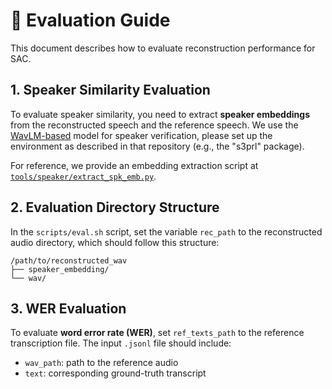# 🧪 Evaluation Guide

This document describes how to evaluate reconstruction performance for SAC.


## 1. Speaker Similarity Evaluation

To evaluate speaker similarity, you need to extract **speaker embeddings** from the reconstructed speech and the reference speech. We use the [WavLM-based](https://github.com/microsoft/UniSpeech/tree/main/downstreams/speaker_verification) model for speaker verification, please set up the environment as described in that repository (e.g., the "s3prl" package).

For reference, we provide an embedding extraction script at [`tools/speaker/extract_spk_emb.py`](../../tools/speaker/extract_spk_emb.py).


## 2. Evaluation Directory Structure

In the `scripts/eval.sh` script, set the variable `rec_path` to the reconstructed audio directory, which should follow this structure:

```
/path/to/reconstructed_wav
├── speaker_embedding/
└── wav/
```


## 3. WER Evaluation

To evaluate **word error rate (WER)**, set `ref_texts_path` to the reference transcription file. The input `.jsonl` file should include:
- `wav_path`: path to the reference audio  
- `text`: corresponding ground-truth transcript
